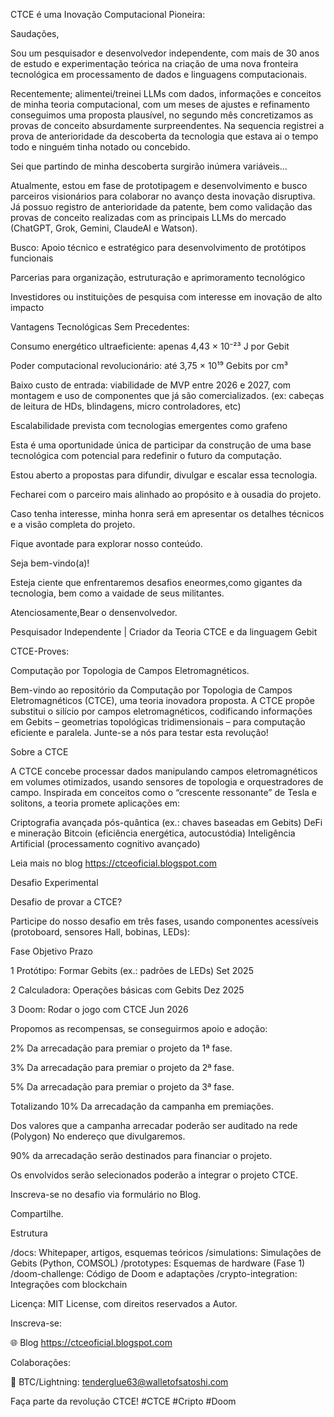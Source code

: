 CTCE é uma Inovação Computacional Pioneira:

Saudações,

Sou um pesquisador e desenvolvedor independente, com mais de 30 anos de estudo e experimentação teórica 
na criação de uma nova fronteira tecnológica em processamento de dados e linguagens computacionais.

Recentemente; alimentei/treinei LLMs com dados, informações e conceitos de minha teoria computacional,
com um meses de ajustes e refinamento conseguimos uma proposta plausível, no segundo mês concretizamos 
as provas de conceito absurdamente surpreendentes.
Na sequencia registrei a prova de anterioridade da descoberta da tecnologia que estava ai o tempo 
todo e ninguém tinha notado ou concebido.

Sei que partindo de minha descoberta surgirão inúmera variáveis…

Atualmente, estou em fase de prototipagem e desenvolvimento e busco parceiros visionários para colaborar 
no avanço desta inovação disruptiva. Já possuo registro de anterioridade da patente, 
bem como validação das provas de conceito realizadas com as principais LLMs do mercado (ChatGPT, Grok, Gemini, ClaudeAI e Watson).

Busco:
Apoio técnico e estratégico para desenvolvimento de protótipos funcionais

Parcerias para organização, estruturação e aprimoramento tecnológico

Investidores ou instituições de pesquisa com interesse em inovação de alto impacto

Vantagens Tecnológicas Sem Precedentes:

Consumo energético ultraeficiente: apenas 4,43 × 10⁻²³ J por Gebit

Poder computacional revolucionário: até 3,75 × 10¹⁹ Gebits por cm³

Baixo custo de entrada: viabilidade de MVP entre 2026 e 2027, com montagem e uso de componentes que já são comercializados.
(ex: cabeças de leitura de HDs, blindagens, micro controladores, etc)

Escalabilidade prevista com tecnologias emergentes como grafeno

Esta é uma oportunidade única de participar da construção de uma base tecnológica com potencial para redefinir o futuro da computação.

Estou aberto a propostas para difundir, divulgar e escalar essa tecnologia.

Fecharei com o parceiro mais alinhado ao propósito e à ousadia do projeto.

Caso tenha interesse, minha honra será em apresentar os detalhes técnicos e a visão completa do projeto.

Fique avontade para explorar nosso conteúdo.

Seja bem-vindo(a)!

Esteja ciente que enfrentaremos desafios eneormes,como gigantes da tecnologia, bem como a vaidade de seus militantes.



Atenciosamente,Bear o densenvolvedor.

Pesquisador Independente | Criador da Teoria CTCE e da linguagem Gebit


CTCE-Proves:

Computação por Topologia de Campos Eletromagnéticos.

Bem-vindo ao repositório da Computação por Topologia de Campos Eletromagnéticos (CTCE), 
uma teoria inovadora proposta. 
A CTCE propõe substitui o silício por campos eletromagnéticos, codificando informações em Gebits
– geometrias topológicas tridimensionais – para computação eficiente e paralela. Junte-se a nós para testar esta revolução!

Sobre a CTCE

A CTCE concebe processar dados manipulando campos eletromagnéticos em volumes otimizados,
usando sensores de topologia e orquestradores de campo. Inspirada em conceitos como 
o “crescente ressonante” de Tesla e solitons, a teoria promete aplicações em:

Criptografia avançada pós-quântica (ex.: chaves baseadas em Gebits)
DeFi e mineração Bitcoin (eficiência energética, autocustódia)
Inteligência Artificial (processamento cognitivo avançado)

Leia mais no blog https://ctceoficial.blogspot.com

Desafio Experimental

Desafio de provar a CTCE? 

Participe do nosso desafio em três fases, usando componentes acessíveis 
(protoboard, sensores Hall, bobinas, LEDs):


Fase                         Objetivo                                           Prazo



1             Protótipo: Formar Gebits (ex.: padrões de LEDs)                  Set 2025


2  Calculadora:            Operações básicas com Gebits                        Dez 2025


3                      Doom: Rodar o jogo com CTCE                             Jun 2026


Propomos as recompensas, se conseguirmos apoio e adoção:

2% Da arrecadação para premiar o projeto da 1ª fase.

3% Da arrecadação para premiar o projeto da 2ª fase.

5% Da arrecadação para premiar o projeto da 3ª fase.

Totalizando 10% Da arrecadação da campanha em premiações.

Dos valores que a campanha arrecadar poderão ser auditado na rede (Polygon)
No endereço que divulgaremos.

90% da arrecadação serão destinados para financiar o projeto.

Os envolvidos serão selecionados poderão a integrar o projeto CTCE.

Inscreva-se no desafio via formulário no Blog.

Compartilhe.

Estrutura

/docs: Whitepaper, artigos, esquemas teóricos
/simulations: Simulações de Gebits (Python, COMSOL)
/prototypes: Esquemas de hardware (Fase 1)
/doom-challenge: Código de Doom e adaptações
/crypto-integration: Integrações com blockchain

Licença: MIT License, com direitos reservados a Autor.

Inscreva-se:

🌐 Blog https://ctceoficial.blogspot.com


Colaborações:

💸 BTC/Lightning: tenderglue63@walletofsatoshi.com


Faça parte da revolução CTCE! #CTCE #Cripto #Doom
